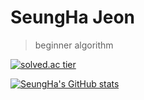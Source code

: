 # SeungHa Jeon

 > beginner
 > algorithm
 
[![solved.ac tier](http://mazassumnida.wtf/api/generate_badge?boj=seuha516)](https://solved.ac/seuha516)

[![SeungHa's GitHub stats](https://github-readme-stats.vercel.app/api?username=seuha516)](https://github.com/anuraghazra/github-readme-stats)

